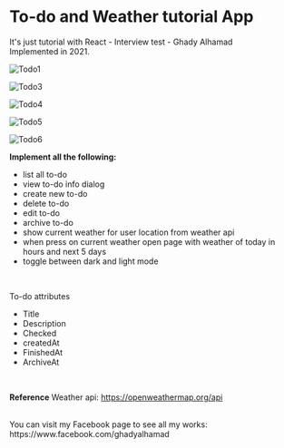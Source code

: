 
<h1>To-do and Weather tutorial App </h1> 

It's just tutorial with React - Interview test - Ghady Alhamad  
Implemented in 2021.


![Todo1](https://raw.githubusercontent.com/GhadyAlhamad/Tutorials/main/samples/1.PNG)
  
![Todo3](https://raw.githubusercontent.com/GhadyAlhamad/Tutorials/main/samples/3.PNG?raw=true)
 
![Todo4](https://raw.githubusercontent.com/GhadyAlhamad/Tutorials/main/samples/5.PNG?raw=true)
 
![Todo5](https://raw.githubusercontent.com/GhadyAlhamad/Tutorials/main/samples/9.PNG?raw=true)
 
![Todo6](https://raw.githubusercontent.com/GhadyAlhamad/Tutorials/main/samples/10.PNG?raw=true)


<b>Implement all the following: </b>
<ul>
<li>list all to-do</li>
<li>view to-do info dialog</li>
<li>create new to-do</li>
<li>delete to-do</li>
<li>edit to-do</li>
<li>archive to-do</li>
<li>show current weather for user location from weather api</li>
<li>when press on current weather open page with weather of today in hours and next 5 days</li>
<li>toggle between dark and light mode</li>
</ul>
<br/>  
  
To-do attributes
<ul>
<li>Title</li>
<li>Description</li>
<li>Checked</li>
<li>createdAt</li>
<li>FinishedAt</li>
<li>ArchiveAt</li>
</ul>
<br/>  

<b>Reference</b>
Weather api: https://openweathermap.org/api

<br/>  
You can visit my Facebook page to see all my works:
https://www.facebook.com/ghadyalhamad


 


